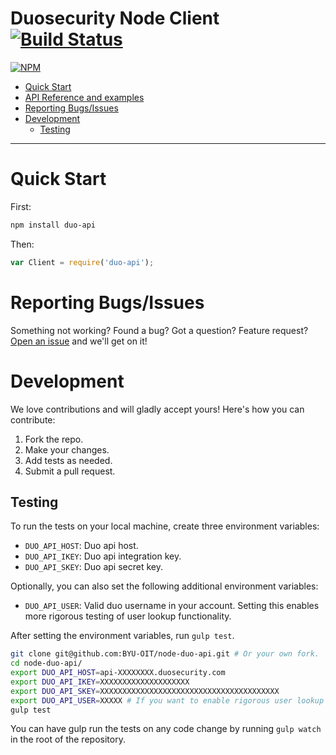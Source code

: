 # Duosecurity Node Client [![Build Status](https://travis-ci.org/BYU-OIT/node-duo-api.svg?branch=master)](https://travis-ci.org/BYU-OIT/node-duo-api)

[![NPM](https://nodei.co/npm/duo-api.png?downloads=true&downloadRank=true&stars=true)](https://nodei.co/npm/duo-api/)

- [Quick Start](#quick-start)
- [API Reference and examples](API.md)
- [Reporting Bugs/Issues](#reporting-bugsissues)
- [Development](#development)
  - [Testing](#testing)

---

# Quick Start

First:

```bash
npm install duo-api
```

Then:

```js
var Client = require('duo-api');
```

# Reporting Bugs/Issues

Something not working? Found a bug? Got a question? Feature request? [Open an issue](https://github.com/BYU-OIT/node-duo-api/issues/new) and we'll get on it!

# Development

We love contributions and will gladly accept yours! Here's how you can contribute:

1. Fork the repo.
2. Make your changes.
3. Add tests as needed.
4. Submit a pull request.

## Testing

To run the tests on your local machine, create three environment variables:
 
- `DUO_API_HOST`: Duo api host. 
- `DUO_API_IKEY`: Duo api integration key.
- `DUO_API_SKEY`: Duo api secret key.

Optionally, you can also set the following additional environment variables:

- `DUO_API_USER`: Valid duo username in your account. Setting this enables more rigorous testing of user lookup functionality.

After setting the environment variables, run `gulp test`.

```bash
git clone git@github.com:BYU-OIT/node-duo-api.git # Or your own fork.
cd node-duo-api/
export DUO_API_HOST=api-XXXXXXXX.duosecurity.com
export DUO_API_IKEY=XXXXXXXXXXXXXXXXXXXX
export DUO_API_SKEY=XXXXXXXXXXXXXXXXXXXXXXXXXXXXXXXXXXXXXXXX
export DUO_API_USER=XXXXX # If you want to enable rigorous user lookup testing.
gulp test
```

You can have gulp run the tests on any code change by running `gulp watch` in the root of the repository.

